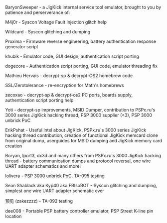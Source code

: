 BaryonSweeper - a JigKick internal service tool emulator, brought to you by patience and perserverance of:

M4j0r - Syscon Voltage Fault Injection glitch help

Wildcard - Syscon glitching and dumping

Proxima - Firmware reverse engineering, battery authentication response generator script

khubik - Emulator code, GUI design, authentication script porting

dogecore - Authentication script porting, GUI code, emulator threading fix

Mathieu Hervais - decrypt-sp & decrypt-OS2 homebrew code

SSL/Zerotolerance - re-encryption for Math's homebrews

zecoxao - decrypt-sp & decrypt-os2 PC ports, boards supply, authentication script porting help

Yoti - decrypt-sp improvements, MSID Dumper, contribution to PSPx.ru's 3000 series JigKick hacking thread, PSP 3000 supplier (<3), PSP 3000 unbrick PoC

ErikPshat - Useful intel about JigKick, PSPx.ru's 3000 series JigKick hacking thread contribution, creation of functional JigKick memcard clone from original dump, userguides for MSID dumping and JigKick memory card creation

Boryan, lport3, dx3d and many others from PSPx.ru's 3000 JigKick hacking thread - battery communication dumps and protocol reversal, one wire UART adapter schematics and more!

lolivera - PSP 3000 unbrick PoC, TA-095 testing

Sean Shablack aka Kyp40 aka FBIsoBOT - Syscon glitching and dumping, simplest one wire UART adapter schematic ever

预见 (zakezzzz) - TA-092 testing

dee008 - Portable PSP battery controller emulator, PSP Street K-line pin location
